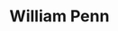 ---
pid: FS257
title: William Penn
location_transcription: Franklin Square
zipcode: '19111'
outside_phl: 
neighborhood: Lawndale,Castor Gardens
age: '9'
age_range: 6-13
instagram: 
image_file_name: FS_257.jpg
proposal_transcription: 
topic: Figure,History,Philadelphia
topic_summary: 0, 0, 0
type: Sculpture Statue
keywords_other: 
credit: Matthew
image_labels: William Penn
twitter: 
facebook: 
permalink: "/monuments/fs257/"
layout: item-page
---